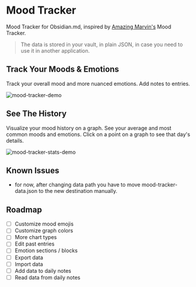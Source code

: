 # Mood Tracker
Mood Tracker for Obsidian.md, inspired by [Amazing Marvin's](https://amazingmarvin.com/) Mood Tracker.

> The data is stored in your vault, in plain JSON, in case you need to use it in another application. 

## Track Your Moods & Emotions
Track your overall mood and more nuanced emotions.
Add notes to entries.

![mood-tracker-demo](https://user-images.githubusercontent.com/36126057/235359413-ab006f61-9b13-4a2c-934a-e4b5f5d554f5.gif)


## See The History
Visualize your mood history on a graph.
See your average and most common moods and emotions.
Click on a point on a graph to see that day's details.

![mood-tracker-stats-demo](https://user-images.githubusercontent.com/36126057/235359375-14337714-6e4b-440a-81a3-fbe42bbeb4c2.gif)

## Known Issues
- for now, after changing data path you have to move mood-tracker-data.json to the new destination manually.

## Roadmap
- [ ] Customize mood emojis
- [ ] Customize graph colors
- [ ] More chart types
- [ ] Edit past entries
- [ ] Emotion sections / blocks
- [ ] Export data
- [ ] Import data
- [ ] Add data to daily notes
- [ ] Read data from daily notes
